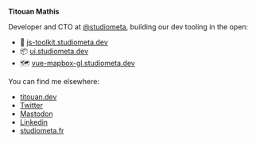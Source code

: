 **Titouan Mathis**

Developer and CTO at [@studiometa](https://github.com/studiometa), building our dev tooling in the open: 

- 🔧 [js-toolkit.studiometa.dev](https://js-toolkit.studiometa.dev)
- 📦 [ui.studiometa.dev](https://ui.studiometa.dev)
- 🗺 [vue-mapbox-gl.studiometa.dev](https://vue-mapbox-gl.studiometa.dev)

You can find me elsewhere:

- [titouan.dev](https://titouan.dev) 
- [Twitter](https://twitter.com/titouanmathis) 
- [Mastodon](https://mast.eu.org/@titouanmathis)
- [Linkedin](https://www.linkedin.com/in/titouanmathis/)
- [studiometa.fr](https://www.studiometa.fr)
